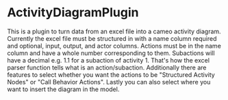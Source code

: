 # ActivityDiagramPlugin

This is a plugin to turn data from an excel file into a cameo activity diagram. Currently the excel file must be structured in with a name column required and optional, input, output, and actor columns. Actions must be in the name column and have a whole number corresponding to them. Subactions will have a decimal e.g. 1.1 for a subaction of activity 1. That's how the excel parser function tells what is an action/subaction. Additionally there are features to select whether you want the actions to be "Structured Activity Nodes" or "Call Behavior Actions". Lastly you can also select where you want to insert the diagram in the model.
